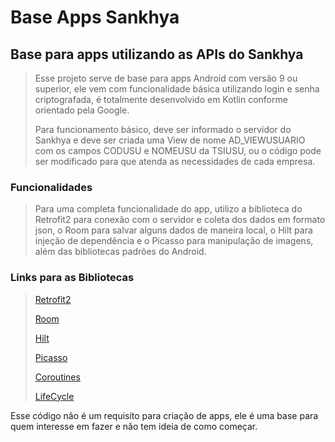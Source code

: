 ﻿# Base Apps Sankhya

## Base para apps utilizando as APIs do Sankhya

>Esse projeto serve de base para apps Android com versão 9 ou superior, ele vem com funcionalidade básica utilizando login e senha criptografada, é totalmente desenvolvido em Kotlin conforme orientado pela Google.
>
>Para funcionamento básico, deve ser informado o servidor do Sankhya e deve ser criada uma View de nome AD_VIEWUSUARIO com os campos CODUSU e NOMEUSU da TSIUSU, ou o código pode ser modificado para que atenda as necessidades de cada empresa.

### Funcionalidades

>Para uma completa funcionalidade do app, utilizo a biblioteca do Retrofit2 para conexão com o servidor e coleta dos dados em formato json, o Room para salvar alguns dados de maneira local, o Hilt para injeção de dependência e o Picasso para manipulação de imagens, além das bibliotecas padrões do Android.

### Links para as Bibliotecas

>[Retrofit2](https://square.github.io/retrofit/)
>
>[Room](https://developer.android.com/training/data-storage/room)
>
>[Hilt](https://dagger.dev/hilt/gradle-setup)
>
>[Picasso](https://github.com/square/picasso)
>
>[Coroutines](https://developer.android.com/kotlin/coroutines?hl=pt-br)
>
>[LifeCycle](https://developer.android.com/topic/libraries/architecture/lifecycle)

Esse código não é um requisito para criação de apps, ele é uma base para quem interesse em fazer e não tem ideia de como começar.